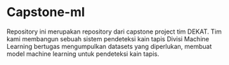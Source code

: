 # Capstone-ml
Repository ini merupakan repository dari capstone project tim DEKAT. Tim kami membangun sebuah sistem pendeteksi kain tapis
Divisi Machine Learning bertugas mengumpulkan datasets yang diperlukan, membuat model machine learning untuk pendeteksi kain tapis.
